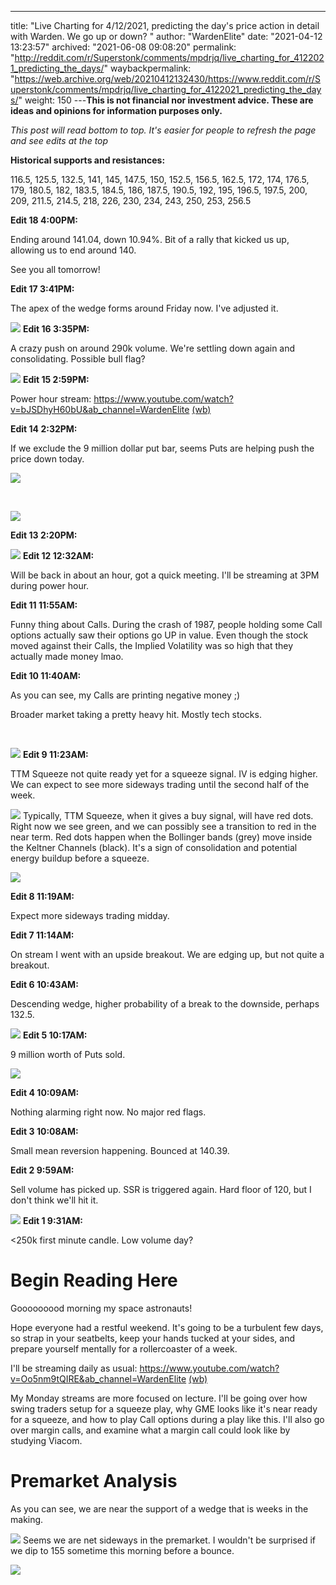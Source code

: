 ---
title: "Live Charting for 4/12/2021, predicting the day's price action in detail with Warden. We go up or down? "
author: "WardenElite"
date: "2021-04-12 13:23:57"
archived: "2021-06-08 09:08:20"
permalink: "http://reddit.com/r/Superstonk/comments/mpdrjq/live_charting_for_4122021_predicting_the_days/"
waybackpermalink: "https://web.archive.org/web/20210412132430/https://www.reddit.com/r/Superstonk/comments/mpdrjq/live_charting_for_4122021_predicting_the_days/"
weight: 150
---**This is not financial nor investment advice. These are ideas and opinions for information purposes only.**


*This post will read bottom to top. It's easier for people to refresh the page and see edits at the top*


**Historical supports and resistances:**


116.5, 125.5, 132.5, 141, 145, 147.5, 150, 152.5, 156.5, 162.5, 172, 174, 176.5, 179, 180.5, 182, 183.5, 184.5, 186, 187.5, 190.5, 192, 195, 196.5, 197.5, 200, 209, 211.5, 214.5, 218, 226, 230, 234, 243, 250, 253, 256.5


**Edit 18 4:00PM:**


Ending around 141.04, down 10.94%. Bit of a rally that kicked us up, allowing us to end around 140.


See you all tomorrow!


**Edit 17 3:41PM:**


The apex of the wedge forms around Friday now. I've adjusted it.


![](/img/ijpt86uupss61.png)
**Edit 16 3:35PM:**


A crazy push on around 290k volume. We're settling down again and consolidating. Possible bull flag?


![](/img/ukakb55voss61.png)
**Edit 15 2:59PM:**


Power hour stream: <https://www.youtube.com/watch?v=bJSDhyH60bU&ab_channel=WardenElite> [(wb)](https://www.youtube.com/watch?v=bJSDhyH60bU&ab_channel=WardenElite)


**Edit 14 2:32PM:**


If we exclude the 9 million dollar put bar, seems Puts are helping push the price down today.


![](/img/8gh4j7qndss61.png)


​


![](/img/ckverz8udss61.png)


**Edit 13 2:20PM:**


![](/img/a6z79ao1bss61.png)
**Edit 12 12:32AM:**


Will be back in about an hour, got a quick meeting. I'll be streaming at 3PM during power hour.


**Edit 11 11:55AM:**


Funny thing about Calls. During the crash of 1987, people holding some Call options actually saw their options go UP in value. Even though the stock moved against their Calls, the Implied Volatility was so high that they actually made money lmao.


**Edit 10 11:40AM:**


As you can see, my Calls are printing negative money ;)


Broader market taking a pretty heavy hit. Mostly tech stocks.


​


![](/img/006vfrmwirs61.png)
**Edit 9 11:23AM:**


TTM Squeeze not quite ready yet for a squeeze signal. IV is edging higher. We can expect to see more sideways trading until the second half of the week.


![](/img/xogm1x7egrs61.png)
Typically, TTM Squeeze, when it gives a buy signal, will have red dots. Right now we see green, and we can possibly see a transition to red in the near term. Red dots happen when the Bollinger bands (grey) move inside the Keltner Channels (black). It's a sign of consolidation and potential energy buildup before a squeeze.


![](/img/ml9ihedlgrs61.png)


**Edit 8 11:19AM:**


Expect more sideways trading midday.


**Edit 7 11:14AM:**


On stream I went with an upside breakout. We are edging up, but not quite a breakout.


**Edit 6 10:43AM:**


Descending wedge, higher probability of a break to the downside, perhaps 132.5.


![](/img/570fa0jp8rs61.png)
**Edit 5 10:17AM:**


9 million worth of Puts sold.


![](/img/cskdoeb24rs61.png)


**Edit 4 10:09AM:**


Nothing alarming right now. No major red flags.


**Edit 3 10:08AM:**


Small mean reversion happening. Bounced at 140.39.


**Edit 2 9:59AM:**


Sell volume has picked up. SSR is triggered again. Hard floor of 120, but I don't think we'll hit it.


![](/img/2qlwq1fu0rs61.png)
**Edit 1 9:31AM:**


<250k first minute candle. Low volume day?


Begin Reading Here
==================


Gooooooood morning my space astronauts!


Hope everyone had a restful weekend. It's going to be a turbulent few days, so strap in your seatbelts, keep your hands tucked at your sides, and prepare yourself mentally for a rollercoaster of a week.


I'll be streaming daily as usual: <https://www.youtube.com/watch?v=Oo5nm9tQIRE&ab_channel=WardenElite> [(wb)](https://www.youtube.com/watch?v=Oo5nm9tQIRE&ab_channel=WardenElite)


My Monday streams are more focused on lecture. I'll be going over how swing traders setup for a squeeze play, why GME looks like it's near ready for a squeeze, and how to play Call options during a play like this. I'll also go over margin calls, and examine what a margin call could look like by studying Viacom.


Premarket Analysis
==================


As you can see, we are near the support of a wedge that is weeks in the making.


![](/img/iiijn50ntqs61.png)
Seems we are net sideways in the premarket. I wouldn't be surprised if we dip to 155 sometime this morning before a bounce.


![](/img/y5lfuxleuqs61.png)